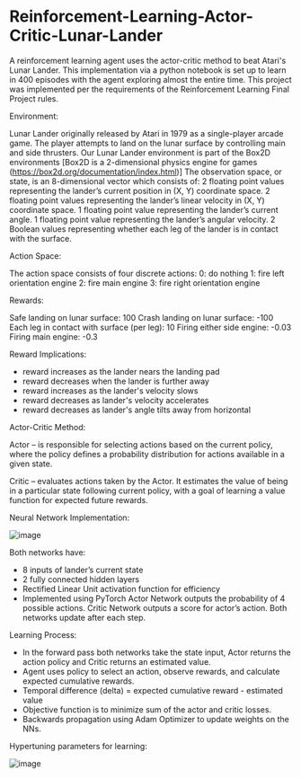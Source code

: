 # Reinforcement-Learning-Actor-Critic-Lunar-Lander
A reinforcement learning agent uses the actor-critic method to beat Atari's Lunar Lander. This implementation via a python notebook is set up to learn in 400 episodes with the agent exploring almost the entire time. This project was implemented per the requirements of the Reinforcement Learning Final Project rules. 

Environment:

Lunar Lander originally released by Atari in 1979 as a single-player arcade game.
The player attempts to land on the lunar surface by controlling main and side thrusters.
Our Lunar Lander environment is part of the Box2D environments [Box2D is a 2-dimensional physics engine for games (https://box2d.org/documentation/index.html)]
The observation space, or state, is an 8-dimensional vector which consists of:
2 floating point values representing the lander’s current position in (X, Y) coordinate space.
2 floating point values representing the lander’s linear velocity in (X, Y) coordinate space.
1 floating point value representing the lander’s current angle.
1 floating point value representing the lander’s angular velocity.
2 Boolean values representing whether each leg of the lander is in contact with the surface.

Action Space:

The action space consists of four discrete actions:
0: do nothing
1: fire left orientation engine
2: fire main engine
3: fire right orientation engine

Rewards:

Safe landing on lunar surface: 100
Crash landing on lunar surface: -100
Each leg in contact with surface (per leg): 10
Firing either side engine: -0.03
Firing main engine: -0.3

Reward Implications:

- reward increases as the lander nears the landing pad
- reward decreases when the lander is further away
- reward increases as the lander's velocity slows
- reward decreases as lander's velocity accelerates
- reward decreases as lander's angle tilts away from horizontal

Actor-Critic Method:

Actor – is responsible for selecting actions based on the current policy, where the policy defines a probability distribution for actions available in a given state.

Critic – evaluates actions taken by the Actor. It estimates the value of being in a particular state following current policy, with a goal of learning a value function for expected future rewards.

Neural Network Implementation:

![image](https://github.com/ashi-jne/Reinforcement-Learning-Actor-Critic-Lunar-Lander/assets/96357892/bb5eda4c-849f-400c-86fc-a3e97447f058)

Both networks have:
- 8 inputs of lander’s current state
- 2 fully connected hidden layers
- Rectified Linear Unit activation function for efficiency
- Implemented using PyTorch
Actor Network outputs the probability of 4 possible actions.
Critic Network outputs a score for actor’s action.
Both networks update after each step.

Learning Process:

- In the forward pass both networks take the state input, Actor returns the action policy and Critic returns an estimated value.
- Agent uses policy to select an action, observe rewards, and calculate expected cumulative rewards.
- Temporal difference (delta) = expected cumulative reward - estimated value
- Objective function is to minimize sum of the actor and critic losses.
- Backwards propagation using Adam Optimizer to update weights on the NNs.

Hypertuning parameters for learning:

![image](https://github.com/ashi-jne/Reinforcement-Learning-Actor-Critic-Lunar-Lander/assets/96357892/97300942-d628-4d57-9973-7aa60a3809bb)




